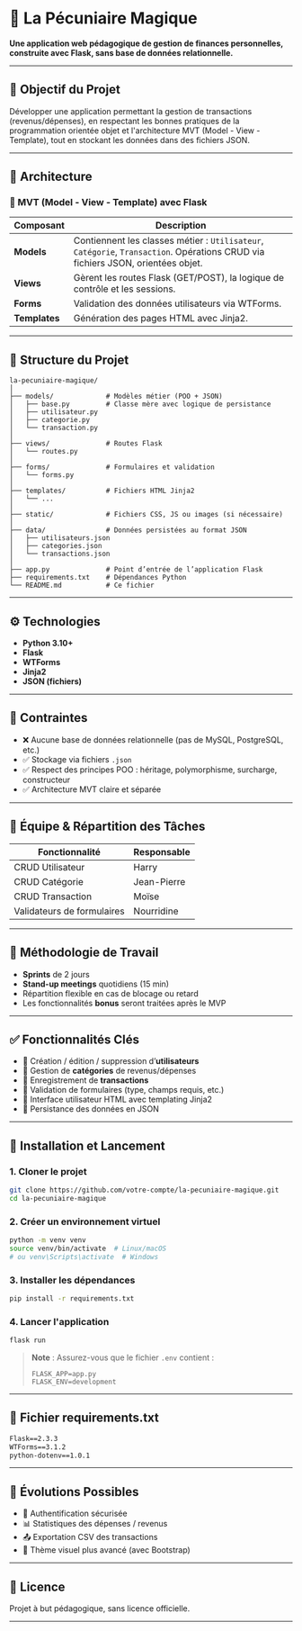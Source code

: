 
# 💸 La Pécuniaire Magique

**Une application web pédagogique de gestion de finances personnelles, construite avec Flask, sans base de données relationnelle.**

---

## 📌 Objectif du Projet

Développer une application permettant la gestion de transactions (revenus/dépenses), en respectant les bonnes pratiques de la programmation orientée objet et l'architecture MVT (Model - View - Template), tout en stockant les données dans des fichiers JSON.

---

## 🧱 Architecture

### 🔄 MVT (Model - View - Template) avec Flask

| Composant      | Description                                                                 |
|----------------|-----------------------------------------------------------------------------|
| **Models**     | Contiennent les classes métier : `Utilisateur`, `Catégorie`, `Transaction`. Opérations CRUD via fichiers JSON, orientées objet. |
| **Views**      | Gèrent les routes Flask (GET/POST), la logique de contrôle et les sessions. |
| **Forms**      | Validation des données utilisateurs via WTForms.                            |
| **Templates**  | Génération des pages HTML avec Jinja2.                                      |

---

## 📂 Structure du Projet

```
la-pecuniaire-magique/
│
├── models/             # Modèles métier (POO + JSON)
│   ├── base.py         # Classe mère avec logique de persistance
│   ├── utilisateur.py
│   ├── categorie.py
│   └── transaction.py
│
├── views/              # Routes Flask
│   └── routes.py
│
├── forms/              # Formulaires et validation
│   └── forms.py
│
├── templates/          # Fichiers HTML Jinja2
│   └── ...
│
├── static/             # Fichiers CSS, JS ou images (si nécessaire)
│
├── data/               # Données persistées au format JSON
│   ├── utilisateurs.json
│   ├── categories.json
│   └── transactions.json
│
├── app.py              # Point d’entrée de l’application Flask
├── requirements.txt    # Dépendances Python
└── README.md           # Ce fichier
```

---

## ⚙️ Technologies

- **Python 3.10+**
- **Flask**
- **WTForms**
- **Jinja2**
- **JSON (fichiers)**

---

## 📌 Contraintes

- ❌ Aucune base de données relationnelle (pas de MySQL, PostgreSQL, etc.)
- ✅ Stockage via fichiers `.json`
- ✅ Respect des principes POO : héritage, polymorphisme, surcharge, constructeur
- ✅ Architecture MVT claire et séparée

---

## 👥 Équipe & Répartition des Tâches

| Fonctionnalité              | Responsable     |
|----------------------------|-----------------|
| CRUD Utilisateur           | Harry           |
| CRUD Catégorie             | Jean-Pierre     |
| CRUD Transaction           | Moïse           |
| Validateurs de formulaires | Nourridine      |

---

## 📅 Méthodologie de Travail

- **Sprints** de 2 jours
- **Stand-up meetings** quotidiens (15 min)
- Répartition flexible en cas de blocage ou retard
- Les fonctionnalités **bonus** seront traitées après le MVP

---

## ✅ Fonctionnalités Clés

- 🔹 Création / édition / suppression d’**utilisateurs**
- 🔹 Gestion de **catégories** de revenus/dépenses
- 🔹 Enregistrement de **transactions**
- 🔹 Validation de formulaires (type, champs requis, etc.)
- 🔹 Interface utilisateur HTML avec templating Jinja2
- 🔹 Persistance des données en JSON

---

## 🚀 Installation et Lancement

### 1. Cloner le projet
```bash
git clone https://github.com/votre-compte/la-pecuniaire-magique.git
cd la-pecuniaire-magique
```

### 2. Créer un environnement virtuel
```bash
python -m venv venv
source venv/bin/activate  # Linux/macOS
# ou venv\Scripts\activate  # Windows
```

### 3. Installer les dépendances
```bash
pip install -r requirements.txt
```

### 4. Lancer l'application
```bash
flask run
```

> **Note** : Assurez-vous que le fichier `.env` contient :
> ```
> FLASK_APP=app.py
> FLASK_ENV=development
> ```

---

## 📁 Fichier requirements.txt

```txt
Flask==2.3.3
WTForms==3.1.2
python-dotenv==1.0.1
```

---

## 🏁 Évolutions Possibles

- 🔐 Authentification sécurisée
- 📊 Statistiques des dépenses / revenus
- 📤 Exportation CSV des transactions
- 🎨 Thème visuel plus avancé (avec Bootstrap)

---

## 📄 Licence

Projet à but pédagogique, sans licence officielle.

---
